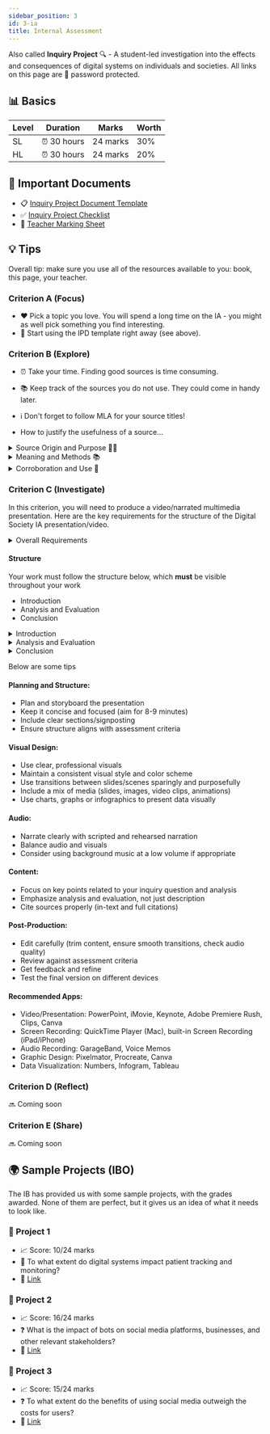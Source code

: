 ```yaml
---
sidebar_position: 3
id: 3-ia
title: Internal Assessment
---
```


Also called **Inquiry Project** 🔍 - A student-led investigation into the effects and consequences of digital systems on individuals and societies. All links on this page are 🔐 password protected.

## 📊 Basics

|Level| Duration | Marks | Worth | 
|------|-------|----|---|
| SL | ⏰ 30 hours| 24 marks | 30%|
| HL | ⏰ 30 hours| 24 marks | 20%|

## 📂 Important Documents
- 📋 [Inquiry Project Document Template](https://dcigroupadmin-my.sharepoint.com/:w:/g/personal/frederic_nevers_dulwich_org/EQfrkytsTk1DvNY4pKbN-MwBNfGeLycltCu7sc7be81grA?e=eenO5u)
- ✅ [Inquiry Project Checklist](https://dcigroupadmin-my.sharepoint.com/:b:/g/personal/frederic_nevers_dulwich_org/EScsgQb1VMRMlc3zRm9wabsBk5Qx5pBy058oLMfS1aAp8A?e=kkUhtd)
- 🎯 [Teacher Marking Sheet](https://dcigroupadmin-my.sharepoint.com/:b:/g/personal/frederic_nevers_dulwich_org/EdyVJE3VhntNhonixxw8xGQBmi6B98D3NRf2cAdOyr2mvg?e=0f9toH)

## 💡 Tips

Overall tip: make sure you use all of the resources available to you: book, this page, your teacher.

### Criterion A (Focus)
- ❤️ Pick a topic you love. You will spend a long time on the IA - you might as well pick something you find interesting.
- 📝 Start using the IPD template right away (see above).

### Criterion B (Explore)
- ⏰ Take your time. Finding good sources is time consuming.
- 📚 Keep track of the sources you do not use. They could come in handy later.
- ℹ Don't forget to follow MLA for your source titles!

- How to justify the usefulness of a source...
<details>
<summary>Source Origin and Purpose 🕵️‍♀️</summary>

- Identify the author or creator of the source and their background or expertise in the subject matter.
- Determine when and where the source was created or published.
- Determine the intended audience for the source.
- Identify the purpose of the source, such as to inform, persuade, entertain, or sell a product or idea.
- Consider any potential biases or motivations of the author or publisher that may influence the content.
- Does the context influence the writing?
- CRAAP (Currency, Relevance, Authority, Accuracy, Purpose) to evaluate the source's origin and purpose.
- Possible starter sentences
    - The source, [title], was published by a [reputable... publisher/platform] on [date].
    - The author of the source, [author name], is a [relevant background or expertise].
    - [Publisher/platform] is known for [brief description of reputation or focus].
    - The purpose of the source appears to be [inform/persuade/entertain/other].
    - The source is potentially biased towards..., because...

</details>

<details>
<summary>Meaning and Methods 📚</summary>

- Extract the main ideas, arguments, or information presented in the source.
- Identify the methods used to convey the information, such as text, images, videos, or interactive elements.
- Determine how the chosen methods contribute to the effectiveness of the source in conveying its meaning.
- Identify any limitations or strengths of the methods used.
- Possible starter sentences
    - The information presented in the source is [consistent/inconsistent] with [other sources/common knowledge] on the topic.
    - The source [corroborates/contradicts] [specific information] found in [other source(s)].
    - This source is useful for understanding [specific aspect of the topic] because [brief explanation].
    - However, the source does not address [specific aspect], which may require additional sources for a more comprehensive understanding.
    - The source fits into the broader context of [relevant field or subject] by [brief explanation].

</details>

<details>
<summary>Corroboration and Use 🤝</summary>

- Compare/contrast the information in the source with other reliable sources on the same topic.
- Identify any similarities or differences in the information presented across sources.
- Find out how the source corroborates or contradicts other sources, and the implications of this for the reliability of the information.
- How does the source contributes to your understanding of the topic and supports your inquiry.
- Consider the limitations of the source and any additional information that may be needed to fully address your inquiry.
- Possible starter sentences
    - The information presented in the source is [consistent/inconsistent] with [other sources/common knowledge] on the topic.
    - The source [corroborates/contradicts] [specific information] found in [other source(s)].
    - This source is useful for understanding [specific aspect of the topic] because [brief explanation].
    - However, the source does not address [specific aspect], which may require additional sources for a more comprehensive understanding.
    - The source fits into the broader context of [relevant field or subject] by [brief explanation].

</details>

### Criterion C (Investigate)

In this criterion, you will need to produce a video/narrated multimedia presentation. Here are the key requirements for the structure of the Digital Society IA presentation/video.

<details>
<summary>Overall Requirements</summary>
- Maximum 10 minutes in length (aim for 9min59s)
- Should include a combination of modes and media including text, still and moving images, and sound
- Must contain an audible recorded commentary in your voice throughout (AI voice can be used, but own voice is preferred)
- Should be well-organised and use media coherently to support understanding - must follow structure below!
- All text must be legible when viewed on screen
</details>

#### Structure
Your work must follow the structure below, which **must** be visible throughout your work
- Introduction
- Analysis and Evaluation
- Conclusion

<details>
<summary>Introduction</summary>
- Re-state the inquiry focus and briefly outline its significance for digital society
- Must include the same inquiry focus provided in the Inquiry Process Document (IPD)
</details>

<details>
<summary>Analysis and Evaluation</summary>
- This should comprise the bulk of the presentation
- Your own sustained and well-supported analysis and evaluation of impacts and implications of the digital systems for people and communities
- Should integrate your own thinking supported by evidence
</details>

<details>
<summary>Conclusion</summary>
- Provide further insight reflecting your new understanding and ideas about your inquiry focus following the analysis and evaluation
- Include a discussion of emerging trends and future developments
- Should be well-supported and relevant to the preceding analysis and evaluation
</details>

Below are some tips

#### Planning and Structure:
- Plan and storyboard the presentation
- Keep it concise and focused (aim for 8-9 minutes)
- Include clear sections/signposting
- Ensure structure aligns with assessment criteria

#### Visual Design:
- Use clear, professional visuals
- Maintain a consistent visual style and color scheme
- Use transitions between slides/scenes sparingly and purposefully
- Include a mix of media (slides, images, video clips, animations)
- Use charts, graphs or infographics to present data visually

#### Audio:
- Narrate clearly with scripted and rehearsed narration
- Balance audio and visuals
- Consider using background music at a low volume if appropriate

#### Content:
- Focus on key points related to your inquiry question and analysis
- Emphasize analysis and evaluation, not just description
- Cite sources properly (in-text and full citations)

#### Post-Production:
- Edit carefully (trim content, ensure smooth transitions, check audio quality)
- Review against assessment criteria
- Get feedback and refine
- Test the final version on different devices

#### Recommended Apps:
- Video/Presentation: PowerPoint, iMovie, Keynote, Adobe Premiere Rush, Clips, Canva
- Screen Recording: QuickTime Player (Mac), built-in Screen Recording (iPad/iPhone)
- Audio Recording: GarageBand, Voice Memos
- Graphic Design: Pixelmator, Procreate, Canva
- Data Visualization: Numbers, Infogram, Tableau




### Criterion D (Reflect)
🔜 Coming soon

### Criterion E (Share)
🔜 Coming soon


## 🌍 Sample Projects (IBO)
The IB has provided us with some sample projects, with the grades awarded. None of them are perfect, but it gives us an idea of what it needs to look like. 

### 📁 Project 1

- 📈 Score: 10/24 marks
- 🏥 To what extent do digital systems impact patient tracking and monitoring?
- 🔗 [Link](https://dcigroupadmin-my.sharepoint.com/:f:/g/personal/frederic_nevers_dulwich_org/EnUNqgiO92ZBrL1daBspPPQBRhBMiE5HZCiPZRJlUHcOoA?e=sL8ghO)

### 📁 Project 2

- 📈 Score: 16/24 marks
- ❓ What is the impact of bots on social media platforms, businesses, and other relevant stakeholders?
- 🔗 [Link](https://dcigroupadmin-my.sharepoint.com/:f:/g/personal/frederic_nevers_dulwich_org/EnXZE0ZTbJ5KgQSGEtdNwWcB6p87jMZBIcVzz2-w38lXFw?e=IcYUB7)

### 📁 Project 3

- 📈 Score: 15/24 marks
- ❓ To what extent do the benefits of using social media outweigh the costs for users?
- 🔗 [Link](https://dcigroupadmin-my.sharepoint.com/:f:/g/personal/frederic_nevers_dulwich_org/EvfuYe9pevtOoWyJ1wO-KugBduehujyRuzzXWQOwO1fEqg?e=tib6YV)


